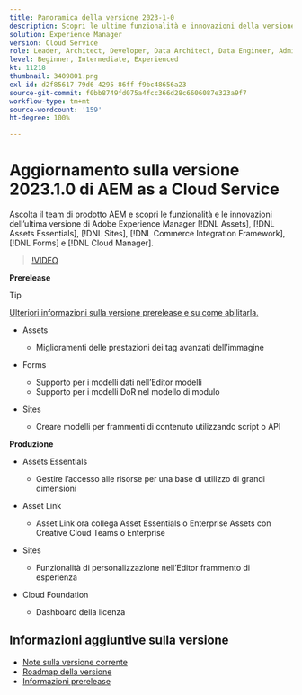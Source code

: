 ```yaml
---
title: Panoramica della versione 2023-1-0
description: Scopri le ultime funzionalità e innovazioni della versione 2023-1-0 di Adobe Experience Manager [!DNL Assets Essentials], [!DNL Sites], [!DNL Screens], [!DNL Forms] e [!DNL Cloud Foundation]
solution: Experience Manager
version: Cloud Service
role: Leader, Architect, Developer, Data Architect, Data Engineer, Admin, User
level: Beginner, Intermediate, Experienced
kt: 11218
thumbnail: 3409801.png
exl-id: d2f85617-79d6-4295-86ff-f9bc48656a23
source-git-commit: f0bb8749fd075a4fcc366d28c6606087e323a9f7
workflow-type: tm+mt
source-wordcount: '159'
ht-degree: 100%

---
```


# Aggiornamento sulla versione 2023.1.0 di AEM as a Cloud Service

Ascolta il team di prodotto AEM e scopri le funzionalità e le innovazioni dell’ultima versione di Adobe Experience Manager [!DNL Assets], [!DNL Assets Essentials], [!DNL Sites], [!DNL Commerce Integration Framework], [!DNL Forms] e [!DNL Cloud Manager].

>[!VIDEO](https://video.tv.adobe.com/v/3409801/?quality=12&learn=on)

**Prerelease**

>[!TIP]
>
>[Ulteriori informazioni sulla versione prerelease e su come abilitarla.](https://experienceleague.adobe.com/docs/experience-manager-cloud-service/content/release-notes/prerelease.html?lang=it)

* Assets
   * Miglioramenti delle prestazioni dei tag avanzati dell’immagine

* Forms
   * Supporto per i modelli dati nell’Editor modelli
   * Supporto per i modelli DoR nel modello di modulo

* Sites
   * Creare modelli per frammenti di contenuto utilizzando script o API

**Produzione**

* Assets Essentials
   * Gestire l’accesso alle risorse per una base di utilizzo di grandi dimensioni

* Asset Link
   * Asset Link ora collega Asset Essentials o Enterprise Assets con Creative Cloud Teams o Enterprise

* Sites
   * Funzionalità di personalizzazione nell’Editor frammento di esperienza

* Cloud Foundation
   * Dashboard della licenza

<!--- Have questions about the release?  Discuss the release in [Experience League Communities](https://adobe.ly/3paYDAo) --->

## Informazioni aggiuntive sulla versione

* [Note sulla versione corrente](https://experienceleague.adobe.com/docs/experience-manager-cloud-service/content/release-notes/home.html?lang=it)
* [Roadmap della versione](https://experienceleague.adobe.com/docs/experience-manager-release-information/aem-release-updates/update-releases-roadmap.html?lang=it)
* [Informazioni prerelease](https://experienceleague.adobe.com/docs/experience-manager-cloud-service/content/release-notes/prerelease.html?lang=it)
